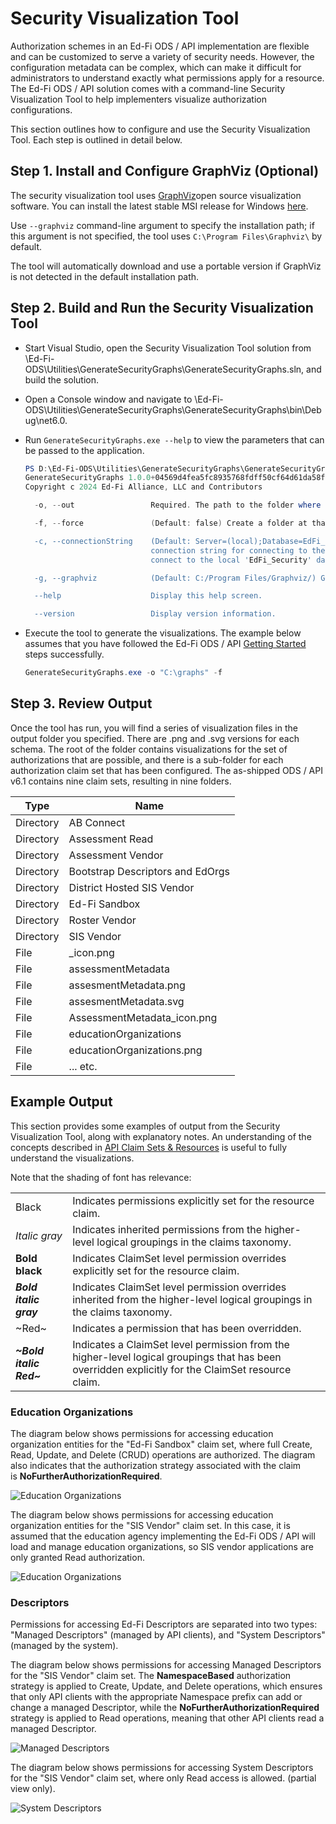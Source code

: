 # Security Visualization Tool

Authorization schemes in an Ed-Fi ODS / API implementation are flexible and can
be customized to serve a variety of security needs. However, the configuration
metadata can be complex, which can make it difficult for administrators to
understand exactly what permissions apply for a resource. The Ed-Fi ODS / API
solution comes with a command-line Security Visualization Tool to help
implementers visualize authorization configurations.

This section outlines how to configure and use the Security Visualization Tool.
Each step is outlined in detail below.

## Step 1. Install and Configure GraphViz (Optional)

The security visualization tool uses [GraphViz](http://www.graphviz.org/)open
source visualization software. You can install the latest stable MSI release for
Windows [here](https://graphviz.org/download/#windows).

Use `--graphviz` command-line argument to specify the installation path; if this
argument is not specified, the tool uses `C:\Program Files\Graphviz\` by
default.

The tool will automatically download and use a portable version if GraphViz is
not detected in the default installation path.

## Step 2. Build and Run the Security Visualization Tool

* Start Visual Studio, open the Security Visualization Tool solution from
  \\Ed-Fi-ODS\\Utilities\\GenerateSecurityGraphs\\GenerateSecurityGraphs.sln,
  and build the solution.
* Open a Console window and navigate to
  \\Ed-Fi-ODS\\Utilities\\GenerateSecurityGraphs\\GenerateSecurityGraphs\\bin\\Debug\\net6.0.
* Run `GenerateSecurityGraphs.exe --help` to view the parameters that can be
  passed to the application.

  ```powershell
  PS D:\Ed-Fi-ODS\Utilities\GenerateSecurityGraphs\GenerateSecurityGraphs> .\bin\Debug\net8.0\GenerateSecurityGraphs.exe --help
  GenerateSecurityGraphs 1.0.0+04569d4fea5fc8935768fdff50cf64d61da58fa7
  Copyright c 2024 Ed-Fi Alliance, LLC and Contributors

    -o, --out                 Required. The path to the folder where the graphs should be generated.

    -f, --force               (Default: false) Create a folder at that path if one doesn't already exist.

    -c, --connectionString    (Default: Server=(local);Database=EdFi_Security;Trusted_Connection=True;Encrypt=False) The
                              connection string for connecting to the authorization metadata database. Leave blank to
                              connect to the local 'EdFi_Security' database using integrated security.

    -g, --graphviz            (Default: C:/Program Files/Graphviz/) Graphviz installation path.

    --help                    Display this help screen.

    --version                 Display version information.
  ```

* Execute the tool to generate the visualizations. The example below assumes
  that you have followed the Ed-Fi ODS / API [Getting
  Started](../../getting-started/readme.md) steps successfully.

  ```powershell
  GenerateSecurityGraphs.exe -o "C:\graphs" -f
  ```

## Step 3. Review Output

Once the tool has run, you will find a series of visualization files in the
output folder you specified. There are .png and .svg versions for each
schema. The root of the folder contains visualizations for the set of
authorizations that are possible, and there is a sub-folder for each
authorization claim set that has been configured. The as-shipped ODS / API
v6.1 contains nine claim sets, resulting in nine folders.

| Type | Name |
| -- | -- |
| Directory | AB Connect |
| Directory | Assessment Read |
| Directory | Assessment Vendor |
| Directory | Bootstrap Descriptors and EdOrgs |
| Directory | District Hosted SIS Vendor |
| Directory | Ed-Fi Sandbox |
| Directory | Roster Vendor |
| Directory | SIS Vendor |
| File | _icon.png |
| File | assessmentMetadata |
| File | assesmentMetadata.png |
| File | assesmentMetadata.svg |
| File | AssessmentMetadata_icon.png |
| File | educationOrganizations |
| File | educationOrganizations.png |
| File | ... etc. |

## Example Output

This section provides some examples of output from the Security Visualization
Tool, along with explanatory notes. An understanding of the concepts described
in [API Claim Sets &amp; Resources](../security/api-claim-sets-resources.md) is
useful to fully understand the visualizations.

Note that the shading of font has relevance:

|     |     |
| --- | --- |
| Black | Indicates permissions explicitly set for the resource claim. |
| _Italic gray_ | Indicates inherited permissions from the higher-level logical groupings in the claims taxonomy. |
| **Bold black** | Indicates ClaimSet level permission overrides explicitly set for the resource claim. |
| _**Bold italic gray**_ | Indicates ClaimSet level permission overrides inherited from the higher-level logical groupings in the claims taxonomy. |
| ~Red~ | Indicates a permission that has been overridden. |
| _**~Bold italic Red~**_ | Indicates a ClaimSet level permission from the higher-level logical groupings that has been overridden explicitly for the ClaimSet resource claim. |

### Education Organizations

The diagram below shows permissions for accessing education organization
entities for the "Ed-Fi Sandbox" claim set, where full Create, Read, Update, and
Delete (CRUD) operations are authorized. The diagram also indicates that the
authorization strategy associated with the claim
is **NoFurtherAuthorizationRequired**.

![Education Organizations](/img/reference/ods-api/educationOrganizations_sb.webp)

The diagram below shows permissions for accessing education organization
entities for the "SIS Vendor" claim set. In this case, it is assumed that the
education agency implementing the Ed-Fi ODS / API will load and manage education
organizations, so SIS vendor applications are only granted Read authorization.

![Education Organizations](/img/reference/ods-api/educationOrganizations.webp)

### Descriptors

Permissions for accessing Ed-Fi Descriptors are separated into two types:
"Managed Descriptors" (managed by API clients), and "System Descriptors"
(managed by the system).

The diagram below shows permissions for accessing Managed Descriptors for the
"SIS Vendor" claim set. The **NamespaceBased** authorization strategy is applied
to Create, Update, and Delete operations, which ensures that only API clients
with the appropriate Namespace prefix can add or change a managed Descriptor,
while the **NoFurtherAuthorizationRequired** strategy is applied to Read
operations, meaning that other API clients read a managed Descriptor.

![Managed Descriptors](/img/reference/ods-api/managedDescriptors.webp)

The diagram below shows permissions for accessing System Descriptors for the
"SIS Vendor" claim set, where only Read access is allowed. (partial view only).

![System Descriptors](/img/reference/ods-api/systemDescriptors.webp)
